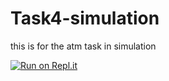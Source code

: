 # Task4-simulation
this is for the atm task in simulation

[![Run on Repl.it](https://repl.it/badge/github/MostafAanwar/Task4-simulation)](https://repl.it/@MostafAanwar/Task4-simulation)
